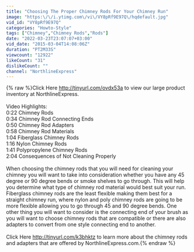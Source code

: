 ```yaml
---
title: "Choosing The Proper Chimney Rods For Your Chimney Run"
image: "https:\/\/i.ytimg.com\/vi\/VY8pRf9E97Q\/hqdefault.jpg"
vid_id: "VY8pRf9E97Q"
categories: "Howto-Style"
tags: ["Chimney","Chimney Rods","Rods"]
date: "2022-03-23T23:07:07+03:00"
vid_date: "2015-03-04T14:08:06Z"
duration: "PT2M33S"
viewcount: "12922"
likeCount: "31"
dislikeCount: ""
channel: "NorthlineExpress"
---
```

{% raw %}Click Here <a rel="nofollow" target="blank" href="http://tinyurl.com/ovdx53a">http://tinyurl.com/ovdx53a</a> to view our large product inventory at NorthlineExpress.<br /><br />Video Highlights:<br />0:22 Chimney Rods<br />0:34 Chimney Rod Connecting Ends<br />0:50 Chimney Rod Adapters<br />0:58 Chimney Rod Materials<br />1:04 Fiberglass Chimney Rods<br />1:16 Nylon Chimney Rods<br />1:41 Polypropylene Chimney Rods<br />2:04 Consequences of Not Cleaning Properly<br /><br />When choosing the chimney rods that you will need for cleaning your chimney you will want to take into consideration whether you have any 45 degree or 90 degree bends or smoke shelves to go through. This will help you determine what type of chimney rod material would best suit your run. Fiberglass chimney rods are the least flexible making them best for a straight chimney run, where nylon and poly chimney rods are going to be more flexible allowing you to go through 45 and 90 degree bends. One other thing you will want to consider is the connecting end of your brush as you will want to choose chimney rods that are compatible or there are also adapters to convert from one style connecting end to another. <br /><br />Click Here <a rel="nofollow" target="blank" href="http://tinyurl.com/k3bhktz">http://tinyurl.com/k3bhktz</a> to learn more about the chimney rods and adapters that are offered by NorthlineExpress.com.{% endraw %}

